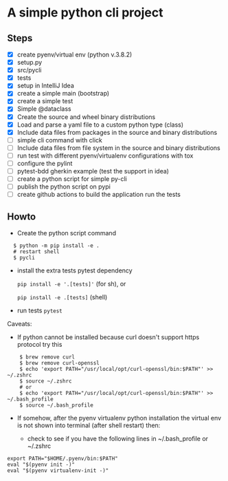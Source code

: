 # A simple python cli project

## Steps

- [x] create pyenv/virtual env (python v.3.8.2)
- [x] setup.py
- [x] src/pycli
- [x] tests
- [x] setup in IntelliJ Idea
- [x] create a simple main (bootstrap)
- [x] create a simple test
- [x] Simple @dataclass
- [x] Create the source and wheel binary distributions
- [x] Load and parse a yaml file to a custom python type (class) 
- [x] Include data files from packages in the source and binary distributions
- [ ] simple cli command with click
- [ ] Include data files from file system in the source and binary distributions
- [ ] run test with different pyenv/virtualenv configurations with tox
- [ ] configure the pylint
- [ ] pytest-bdd gherkin example (test the support in idea)
- [ ] create a python script for simple py-cli
- [ ] publish the python script on pypi
- [ ] create github actions to build the application run the tests

## Howto

- Create the python script command

```shell script
  $ python -m pip install -e .
  # restart shell
  $ pycli 
```

- install the extra tests pytest dependency

    `pip install -e '.[tests]'` (for sh), or 
    
    `pip install -e .[tests]` (shell)

- run tests `pytest` 


Caveats:

- If python cannot be installed because curl doesn't support https protocol try this

```shell script
    $ brew remove curl
    $ brew remove curl-openssl
    $ echo 'export PATH="/usr/local/opt/curl-openssl/bin:$PATH"' >> ~/.zshrc
    $ source ~/.zshrc
    # or 
    $ echo 'export PATH="/usr/local/opt/curl-openssl/bin:$PATH"' >> ~/.bash_profile  
    $ source ~/.bash_profile
```

- If somehow, after the pyenv virtualenv python installation the virtual env is not shown into terminal (after shell restart) then:

    - check to see if you have the following lines in ~/.bash_profile or ~/.zshrc
    
```shell script
export PATH="$HOME/.pyenv/bin:$PATH"
eval "$(pyenv init -)"
eval "$(pyenv virtualenv-init -)"
```
